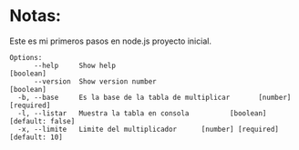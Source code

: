 # Notas:
Este es mi primeros pasos en node.js proyecto inicial.
```
Options:
      --help     Show help                                             [boolean]
      --version  Show version number                                   [boolean]
  -b, --base     Es la base de la tabla de multiplicar       [number] [required]
  -l, --listar   Muestra la tabla en consola          [boolean] [default: false]
  -x, --limite   Limite del multiplicador      [number] [required] [default: 10]
  ```
